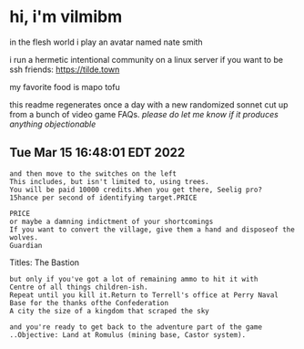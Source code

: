 # hi, i'm vilmibm

in the flesh world i play an avatar named nate smith

i run a hermetic intentional community on a linux server if you want to be ssh friends: https://tilde.town

my favorite food is mapo tofu

this readme regenerates once a day with a new randomized sonnet cut up from a bunch of video game FAQs.
_please do let me know if it produces anything objectionable_

## Tue Mar 15 16:48:01 EDT 2022

    and then move to the switches on the left
    This includes, but isn't limited to, using trees.
    You will be paid 10000 credits.When you get there, Seelig pro?
    15 hance per second of identifying target.PRICE
    
    PRICE
    or maybe a damning indictment of your shortcomings
    If you want to convert the village, give them a hand and disposeof the wolves.
    Guardian Titles: The Bastion
    
    but only if you've got a lot of remaining ammo to hit it with
    Centre of all things children-ish.
    Repeat until you kill it.Return to Terrell's office at Perry Naval Base for the thanks ofthe Confederation
    A city the size of a kingdom that scraped the sky
    
    and you're ready to get back to the adventure part of the game
    ..Objective: Land at Romulus (mining base, Castor system).
